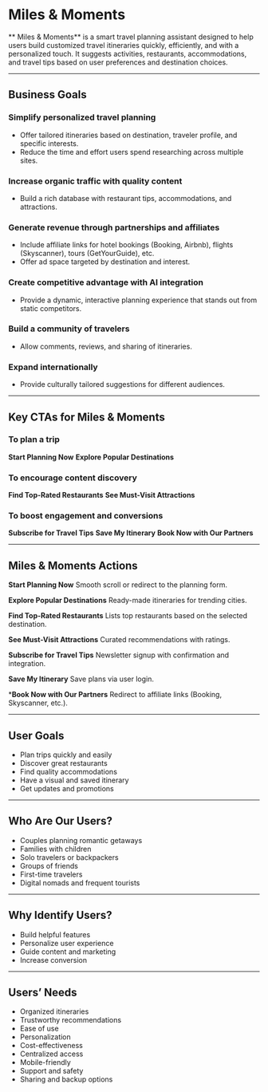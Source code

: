 # Miles & Moments

** Miles & Moments** is a smart travel planning assistant designed to help users build customized travel itineraries quickly, efficiently, and with a personalized touch. It suggests activities, restaurants, accommodations, and travel tips based on user preferences and destination choices.

---

## Business Goals

### Simplify personalized travel planning

* Offer tailored itineraries based on destination, traveler profile, and specific interests.
* Reduce the time and effort users spend researching across multiple sites.

### Increase organic traffic with quality content

* Build a rich database with restaurant tips, accommodations, and attractions.

### Generate revenue through partnerships and affiliates

* Include affiliate links for hotel bookings (Booking, Airbnb), flights (Skyscanner), tours (GetYourGuide), etc.
* Offer ad space targeted by destination and interest.

### Create competitive advantage with AI integration

* Provide a dynamic, interactive planning experience that stands out from static competitors.

### Build a community of travelers

* Allow comments, reviews, and sharing of itineraries.

### Expand internationally

* Provide culturally tailored suggestions for different audiences.

---

## Key CTAs for Miles & Moments

### To plan a trip

**Start Planning Now**
**Explore Popular Destinations**

### To encourage content discovery

**Find Top-Rated Restaurants**
**See Must-Visit Attractions**

### To boost engagement and conversions

**Subscribe for Travel Tips**
**Save My Itinerary**
**Book Now with Our Partners**

---

## Miles & Moments Actions


**Start Planning Now**
  Smooth scroll or redirect to the planning form.

**Explore Popular Destinations**
  Ready-made itineraries for trending cities.

**Find Top-Rated Restaurants**
  Lists top restaurants based on the selected destination.

**See Must-Visit Attractions**
  Curated recommendations with ratings.

**Subscribe for Travel Tips**
  Newsletter signup with confirmation and integration.

**Save My Itinerary**
  Save plans via user login.

***Book Now with Our Partners**
  Redirect to affiliate links (Booking, Skyscanner, etc.).

---

## User Goals

* Plan trips quickly and easily
* Discover great restaurants
* Find quality accommodations
* Have a visual and saved itinerary
* Get updates and promotions

---

## Who Are Our Users?

* Couples planning romantic getaways
* Families with children
* Solo travelers or backpackers
* Groups of friends
* First-time travelers
* Digital nomads and frequent tourists

---

## Why Identify Users?

* Build helpful features
* Personalize user experience
* Guide content and marketing
* Increase conversion

---

## Users’ Needs

* Organized itineraries
* Trustworthy recommendations
* Ease of use
* Personalization
* Cost-effectiveness
* Centralized access
* Mobile-friendly
* Support and safety
* Sharing and backup options

